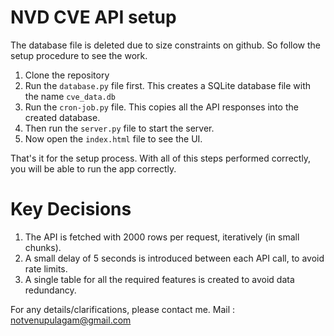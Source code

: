 # NVD CVE API setup

The database file is deleted due to size constraints on github. So follow the setup procedure to see the work.

1. Clone the repository
2. Run the `database.py` file first. This creates a SQLite database file with the name `cve_data.db`
3. Run the `cron-job.py` file. This copies all the API responses into the created database.
4. Then run the `server.py` file to start the server.
5. Now open the `index.html` file to see the UI. 

That's it for the setup process. With all of this steps performed correctly, you will be able to run the app correctly.

# Key Decisions

1. The API is fetched with 2000 rows per request, iteratively (in small chunks).
2. A small delay of 5 seconds is introduced between each API call, to avoid rate limits.
3. A single table for all the required features is created to avoid data redundancy.

For any details/clarifications, please contact me.
Mail : notvenupulagam@gmail.com
